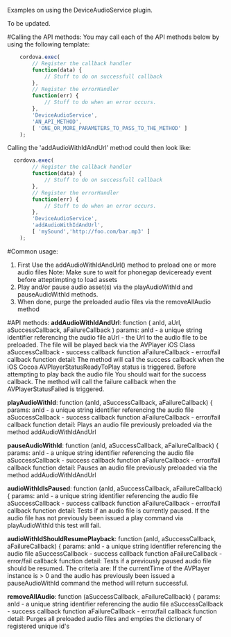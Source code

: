 
Examples on using the DeviceAudioService plugin.

To be updated.

#Calling the API methods:
You may call each of the API methods below by using the following template:
```Javascript
	cordova.exec(
		// Register the callback handler
		function(data) {
			// Stuff to do on successfull callback
		},
		// Register the errorHandler
		function(err) {
			// Stuff to do when an error occurs.
		},
		'DeviceAudioService',
		'AN_API_METHOD',
		[ 'ONE_OR_MORE_PARAMETERS_TO_PASS_TO_THE_METHOD' ]
	);
```

Calling the 'addAudioWithIdAndUrl' method could then look like:
```Javascript
  cordova.exec(
		// Register the callback handler
		function(data) {
			// Stuff to do on successfull callback
		},
		// Register the errorHandler
		function(err) {
			// Stuff to do when an error occurs.
		},
		'DeviceAudioService',
		'addAudioWithIdAndUrl',
		[ 'mySound','http://foo.com/bar.mp3' ]
	);
```

#Common usage:
1) First Use the addAudioWithIdAndUrl() method to preload one or more audio files
   Note: Make sure to wait for phonegap deviceready event before atteptimpting to load assets
2) Play and/or pause audio asset(s) via the playAudioWithId and pauseAudioWithId methods. 
3) When done, purge the preloaded audio files via the removeAllAudio method

#API methods:
**addAudioWithIdAndUrl**: function ( anId, aUrl, aSuccessCallback, aFailureCallback )
	params: anId - a unique string identifier referencing the audio file
			aUrl - the Url to the audio file to be preloaded. The file will be played back via the AVPlayer iOS Class
			aSuccessCallback - success callback function
			aFailureCallback - error/fail callback function
	detail:	
			The method will call the success callback when the iOS Cocoa AVPlayerStatusReadyToPlay status is triggered. Before attempting to play back the audio file You should wait for the success callback. The method will call the failure callback when the AVPlayerStatusFailed is triggered.

**playAudioWithId**: function (anId, aSuccessCallback, aFailureCallback) {
	params: anId - a unique string identifier referencing the audio file
			aSuccessCallback - success callback function
			aFailureCallback - error/fail callback function
	detail:	
			Plays an audio file previously preloaded via the method addAudioWithIdAndUrl

**pauseAudioWithId**: function (anId, aSuccessCallback, aFailureCallback) {
	params: anId - a unique string identifier referencing the audio file
			aSuccessCallback - success callback function
			aFailureCallback - error/fail callback function
	detail:	
			Pauses an audio file previously preloaded via the method addAudioWithIdAndUrl

**audioWithIdIsPaused**: function (anId, aSuccessCallback, aFailureCallback) {
	params: anId - a unique string identifier referencing the audio file
			aSuccessCallback - success callback function
			aFailureCallback - error/fail callback function
	detail:	
			Tests if an audio file is currently paused. If the audio file has not previously been issued a play command via playAudioWithId this test will fail.

**audioWithIdShouldResumePlayback**: function (anId, aSuccessCallback, aFailureCallback) {
	params: anId - a unique string identifier referencing the audio file
			aSuccessCallback - success callback function
			aFailureCallback - error/fail callback function
	detail:	
			Tests if a previously paused audio file should be resumed. The criteria are: If the currentTime of the AVPlayer instance is > 0 and the audio has previously been issued a pauseAudioWithId command the method will return successful.

**removeAllAudio**: function (aSuccessCallback, aFailureCallback) {
	params: anId - a unique string identifier referencing the audio file
			aSuccessCallback - success callback function
			aFailureCallback - error/fail callback function
	detail:	
			Purges all preloaded audio files and empties the dictionary of registered unique id's

```javascript

```

